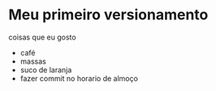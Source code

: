 # Meu primeiro versionamento

coisas que eu gosto 
- café
- massas
- suco de laranja
- fazer commit no horario de almoço
